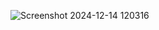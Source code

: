 ![Screenshot 2024-12-14 120316](https://github.com/user-attachments/assets/b15b70b9-05bc-4c4b-b31a-53cbdccde8fd)
